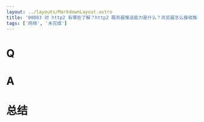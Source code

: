 ```yaml
---
layout: ../layouts/MarkdownLayout.astro
title: '00083 对 http2 有哪些了解？http2 服务器推送能力是什么？浏览器怎么接收推送？'
tags: ['网络', '未完成']
---
```


# Q



# A



# 总结



<script>
  function func() {

  }
  
</script>